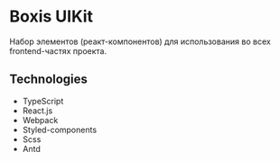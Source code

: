 # Boxis UIKit
Набор элементов (реакт-компонентов) для использования во всех frontend-частях проекта.

## Technologies
* TypeScript
* React.js
* Webpack
* Styled-components
* Scss
* Antd
